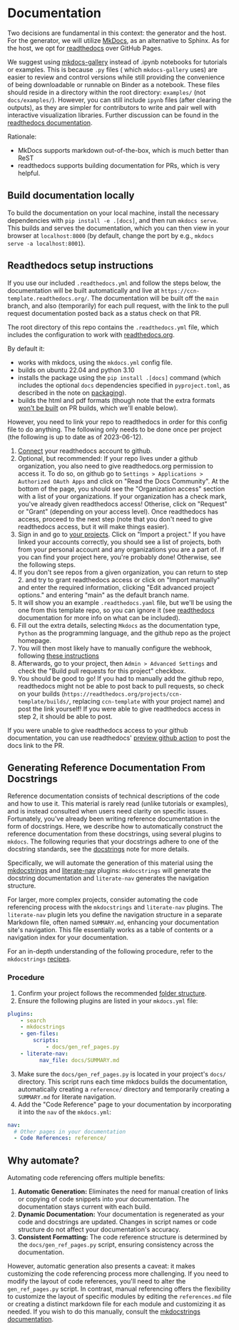 # Documentation

Two decisions are fundamental in this context: the generator and the host. For the generator, we will utilize [MkDocs](https://www.mkdocs.org/), as an alternative to Sphinx. As for the host, we opt for [readthedocs](https://readthedocs.org/) over GitHub Pages. 

We suggest using [mkdocs-gallery](https://smarie.github.io/mkdocs-gallery/generated/tutorials/plot_parse/#download_links) instead of .ipynb notebooks for tutorials or examples. This is because `.py` files ( which `mkdocs-gallery` uses) are easier to review and control versions while still providing the convenience of being downloadable or runnable on Binder as a notebook. These files should reside in a directory within the root directory: `examples/` (not `docs/examples/`). However, you can still include `ipynb` files (after clearing the outputs), as they are simpler for contributors to write and pair well with interactive visualization libraries. Further discussion can be found in the [readthedocs documentation](https://docs.readthedocs.io/en/stable/guides/jupyter.html).

Rationale:

- MkDocs supports markdown out-of-the-box, which is much better than ReST
- readthedocs supports building documentation for PRs, which is very helpful.

## Build documentation locally

To build the documentation on your local machine, install the necessary
dependencies with `pip install -e .[docs]`, and then run `mkdocs serve`. This
builds and serves the documentation, which you can then view in your browser at
`localhost:8000` (by default, change the port by e.g., `mkdocs serve -a
localhost:8001`).

## Readthedocs setup instructions

If you use our included `.readthedocs.yml` and follow the steps below, the
documentation will be built automatically and live at
`https://ccn-template.readthedocs.org/`. The documentation will be built off the
`main` branch, and also (temporarily) for each pull request, with the link to
the pull request documentation posted back as a status check on that PR.

The root directory of this repo contains the `.readthedocs.yml` file, which
includes the configuration to work with
[readthedocs.org](https://readthedocs.org/).

By default it:

- works with mkdocs, using the `mkdocs.yml` config file.
- builds on ubuntu 22.04 and python 3.10
- installs the package using the `pip install .[docs]` command (which includes
  the optional `docs` dependencies specified in `pyproject.toml`, as described
  in the note on [packaging](02-packaging.md)).
- builds the html and pdf formats (though note that the extra formats [won't be
  built](https://docs.readthedocs.io/en/stable/guides/pull-requests.html#limitations)
  on PR builds, which we'll enable below).

However, you need to link your repo to readthedocs in order for this config file
to do anything. The following only needs to be done once per project (the
following is up to date as of 2023-06-12).

1. [Connect](https://docs.readthedocs.io/en/stable/guides/connecting-git-account.html)
   your readthedocs account to github.
2. Optional, but recommended: If your repo lives under a github organization,
   you also need to give readthedocs.org permission to access it. To do so, on
   github go to `Settings > Applications > Authorized OAuth Apps` and click on
   "Read the Docs Community". At the bottom of the page, you should see the
   "Organization access" section with a list of your organizations. If your
   organization has a check mark, you've already given readthedocs access!
   Otherise, click on "Request" or "Grant" (depending on your access level).
   Once readthedocs has access, proceed to the next step (note that you don't
   need to give readthedocs access, but it will make things easier).
2. Sign in and go to [your projects](https://readthedocs.org/dashboard/). Click
   on "Import a project." If you have linked your accounts correctly, you should
   see a list of projects, both from your personal account and any organizations
   you are a part of. If you can find your project here, you're probably done!
   Otherwise, see the following steps.
3. If you don't see repos from a given organization, you can return to step 2.
   and try to grant readthedocs access or click on "Import manually" and enter
   the required information, clicking "Edit advanced project options." and
   entering "main" as the default branch name.
4. It will show you an example `.readthedocs.yaml` file, but we'll be using the
   one from this template repo, so you can ignore it (see
   [readthedocs](https://docs.readthedocs.io/en/stable/config-file/v2.html)
   documentation for more info on what can be included).
5. Fill out the extra details, selecting `Mkdocs` as the documentation type,
   `Python` as the programming language, and the github repo as the project
   homepage.
6. You will then most likely have to manually configure the webhook, following
   [these
   instructions](https://docs.readthedocs.io/en/latest/guides/setup/git-repo-manual.html#provider-specific-instructions)
7. Afterwards, go to your project, then `Admin > Advanced Settings` and check
   the "Build pull requests for this project" checkbox.
8. You should be good to go! If you had to manually add the github repo,
   readthedocs might not be able to post back to pull requests, so check on your
   builds (`https://readthedocs.org/projects/ccn-template/builds/`, replacing
   `ccn-template` with your project name) and post the link yourself! If you
   were able to give readthedocs access in step 2, it should be able to post.

If you were unable to give readthedocs access to your github documentation, you
can use readthedocs' [preview github
action](https://github.com/readthedocs/actions) to post the docs link to the PR.

## Generating Reference Documentation From Docstrings 

Reference documentation consists of technical descriptions of the code and how to use it. This material is rarely read (unlike tutorials or examples), and is instead consulted when users need clarity on specific issues. Fortunately, you've already been writing reference documentation in the form of docstrings. Here, we describe how to automatically construct the reference documentation from these docstrings, using several plugins to `mkdocs`. The following requries that your docstrings adhere to one of the docstring standards, see the [docstrings](04-docstrings.md) note for more details.

Specifically, we will automate the generation of this material using the [mkdocstrings](https://mkdocstrings.github.io/) and [literate-nav](https://mkdocstrings.github.io/) plugins: `mkdocstrings` will generate the docstring documentation and `literate-nav` generates the navigation structure.

For larger, more complex projects, consider automating the code referencing process with the `mkdocstrings` and `literate-nav` plugins. The `literate-nav` plugin lets you define the navigation structure in a separate Markdown file, often named `SUMMARY.md`, enhancing your documentation site's navigation. This file essentially works as a table of contents or a navigation index for your documentation. 


For an in-depth understanding of the following procedure, refer to the `mkdocstrings` [recipes](https://mkdocstrings.github.io/recipes/).

### Procedure

1. Confirm your project follows the recommended [folder structure](01-structure.md).
2. Ensure the following plugins are listed in your `mkdocs.yml` file:

```yaml
plugins:
    - search
    - mkdocstrings
    - gen-files:
        scripts:
            - docs/gen_ref_pages.py
    - literate-nav:
          nav_file: docs/SUMMARY.md
```

3. Make sure the `docs/gen_ref_pages.py` is located in your project's `docs/` directory. This script runs each time mkdocs builds the documentation, automatically creating a `reference/` directory and temporarily creating a `SUMMARY.md` for literate navigation.
4. Add the "Code Reference" page to your documentation by incorporating it into the `nav` of the `mkdocs.yml`:

```yaml
nav:
  # Other pages in your documentation
  - Code References: reference/
``` 

## Why automate?

Automating code referencing offers multiple benefits:

1. **Automatic Generation:** Eliminates the need for manual creation of links or copying of code snippets into your documentation. The documentation stays current with each build.
2. **Dynamic Documentation:** Your documentation is regenerated as your code and docstrings are updated. Changes in script names or code structure do not affect your documentation's accuracy.
3. **Consistent Formatting:** The code reference structure is determined by the `docs/gen_ref_pages.py` script, ensuring consistency across the documentation.

However, automatic generation also presents a caveat: it makes customizing the code referencing process more challenging. If you need to modify the layout of code references, you'll need to alter the `gen_ref_pages.py` script. In contrast, manual referencing offers the flexibility to customize the layout of specific modules by editing the `references.md` file or creating a distinct markdown file for each module and customizing it as needed. If you wish to do this manually, consult the [mkdocstrings documentation](https://mkdocstrings.github.io/https://mkdocstrings.github.io/).

